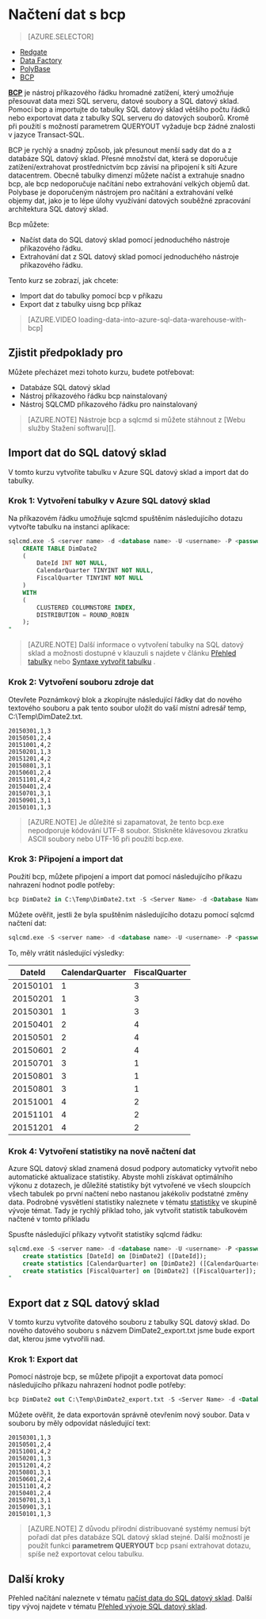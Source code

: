 <properties
   pageTitle="Načíst data do SQL datový sklad pomocí bcp | Microsoft Azure"
   description="Zjistěte, jaké bcp je a jak se používá pro data skladování scénáře."
   services="sql-data-warehouse"
   documentationCenter="NA"
   authors="twounder"
   manager="barbkess"
   editor=""/>

<tags
   ms.service="sql-data-warehouse"
   ms.devlang="NA"
   ms.topic="get-started-article"
   ms.tgt_pltfrm="NA"
   ms.workload="data-services"
   ms.date="10/10/2016"
   ms.author="mausher;barbkess;sonyama"/>


# <a name="load-data-with-bcp"></a>Načtení dat s bcp

> [AZURE.SELECTOR]
- [Redgate](sql-data-warehouse-load-with-redgate.md)  
- [Data Factory](sql-data-warehouse-get-started-load-with-azure-data-factory.md)  
- [PolyBase](sql-data-warehouse-get-started-load-with-polybase.md)  
- [BCP](sql-data-warehouse-load-with-bcp.md)


**[BCP][]** je nástroj příkazového řádku hromadné zatížení, který umožňuje přesouvat data mezi SQL serveru, datové soubory a SQL datový sklad. Pomocí bcp a importujte do tabulky SQL datový sklad většího počtu řádků nebo exportovat data z tabulky SQL serveru do datových souborů. Kromě při použití s možností parametrem QUERYOUT vyžaduje bcp žádné znalosti v jazyce Transact-SQL.

BCP je rychlý a snadný způsob, jak přesunout menší sady dat do a z databáze SQL datový sklad. Přesné množství dat, která se doporučuje zatížení/extrahovat prostřednictvím bcp závisí na připojení k síti Azure datacentrem.  Obecně tabulky dimenzí můžete načíst a extrahuje snadno bcp, ale bcp nedoporučuje načítání nebo extrahování velkých objemů dat.  Polybase je doporučeným nástrojem pro načítání a extrahování velké objemy dat, jako je to lépe úlohy využívání datových souběžné zpracování architektura SQL datový sklad.

Bcp můžete:

- Načíst data do SQL datový sklad pomocí jednoduchého nástroje příkazového řádku.
- Extrahování dat z SQL datový sklad pomocí jednoduchého nástroje příkazového řádku.

Tento kurz se zobrazí, jak chcete:

- Import dat do tabulky pomocí bcp v příkazu
- Export dat z tabulky uisng bcp příkaz

>[AZURE.VIDEO loading-data-into-azure-sql-data-warehouse-with-bcp]

## <a name="prerequisites"></a>Zjistit předpoklady pro

Můžete přecházet mezi tohoto kurzu, budete potřebovat:

- Databáze SQL datový sklad
- Nástroj příkazového řádku bcp nainstalovaný
- Nástroj SQLCMD příkazového řádku pro nainstalovaný

>[AZURE.NOTE] Nástroje bcp a sqlcmd si můžete stáhnout z [Webu služby Stažení softwaru][].

## <a name="import-data-into-sql-data-warehouse"></a>Import dat do SQL datový sklad

V tomto kurzu vytvoříte tabulku v Azure SQL datový sklad a import dat do tabulky.

### <a name="step-1-create-a-table-in-azure-sql-data-warehouse"></a>Krok 1: Vytvoření tabulky v Azure SQL datový sklad

Na příkazovém řádku umožňuje sqlcmd spuštěním následujícího dotazu vytvořte tabulku na instanci aplikace:

```sql
sqlcmd.exe -S <server name> -d <database name> -U <username> -P <password> -I -Q "
    CREATE TABLE DimDate2
    (
        DateId INT NOT NULL,
        CalendarQuarter TINYINT NOT NULL,
        FiscalQuarter TINYINT NOT NULL
    )
    WITH
    (
        CLUSTERED COLUMNSTORE INDEX,
        DISTRIBUTION = ROUND_ROBIN
    );
"
```

>[AZURE.NOTE] Další informace o vytvoření tabulky na SQL datový sklad a možnosti dostupné v klauzuli s najdete v článku [Přehled tabulky][] nebo [Syntaxe vytvořit tabulku][] .

### <a name="step-2-create-a-source-data-file"></a>Krok 2: Vytvoření souboru zdroje dat

Otevřete Poznámkový blok a zkopírujte následující řádky dat do nového textového souboru a pak tento soubor uložit do vaší místní adresář temp, C:\Temp\DimDate2.txt.

```
20150301,1,3
20150501,2,4
20151001,4,2
20150201,1,3
20151201,4,2
20150801,3,1
20150601,2,4
20151101,4,2
20150401,2,4
20150701,3,1
20150901,3,1
20150101,1,3
```

> [AZURE.NOTE] Je důležité si zapamatovat, že tento bcp.exe nepodporuje kódování UTF-8 soubor. Stiskněte klávesovou zkratku ASCII soubory nebo UTF-16 při použití bcp.exe.

### <a name="step-3-connect-and-import-the-data"></a>Krok 3: Připojení a import dat
Použití bcp, můžete připojení a import dat pomocí následujícího příkazu nahrazení hodnot podle potřeby:

```sql
bcp DimDate2 in C:\Temp\DimDate2.txt -S <Server Name> -d <Database Name> -U <Username> -P <password> -q -c -t  ','
```

Můžete ověřit, jestli že byla spuštěním následujícího dotazu pomocí sqlcmd načtení dat:

```sql
sqlcmd.exe -S <server name> -d <database name> -U <username> -P <password> -I -Q "SELECT * FROM DimDate2 ORDER BY 1;"
```

To, měly vrátit následující výsledky:

DateId |CalendarQuarter |FiscalQuarter
----------- |--------------- |-------------
20150101 |1 |3
20150201 |1 |3
20150301 |1 |3
20150401 |2 |4
20150501 |2 |4
20150601 |2 |4
20150701 |3 |1
20150801 |3 |1
20150801 |3 |1
20151001 |4 |2
20151101 |4 |2
20151201 |4 |2

### <a name="step-4-create-statistics-on-your-newly-loaded-data"></a>Krok 4: Vytvoření statistiky na nově načtení dat

Azure SQL datový sklad znamená dosud podpory automaticky vytvořit nebo automatické aktualizace statistiky. Abyste mohli získávat optimálního výkonu z dotazech, je důležité statistiky být vytvořené ve všech sloupcích všech tabulek po první načtení nebo nastanou jakékoliv podstatné změny data. Podrobné vysvětlení statistiky naleznete v tématu [statistiky][] ve skupině vývoje témat. Tady je rychlý příklad toho, jak vytvořit statistik tabulkovém načtené v tomto příkladu

Spusťte následující příkazy vytvořit statistiky sqlcmd řádku:

```sql
sqlcmd.exe -S <server name> -d <database name> -U <username> -P <password> -I -Q "
    create statistics [DateId] on [DimDate2] ([DateId]);
    create statistics [CalendarQuarter] on [DimDate2] ([CalendarQuarter]);
    create statistics [FiscalQuarter] on [DimDate2] ([FiscalQuarter]);
"
```

## <a name="export-data-from-sql-data-warehouse"></a>Export dat z SQL datový sklad
V tomto kurzu vytvoříte datového souboru z tabulky SQL datový sklad. Do nového datového souboru s názvem DimDate2_export.txt jsme bude export dat, kterou jsme vytvořili nad.

### <a name="step-1-export-the-data"></a>Krok 1: Export dat

Pomocí nástroje bcp, se můžete připojit a exportovat data pomocí následujícího příkazu nahrazení hodnot podle potřeby:

```sql
bcp DimDate2 out C:\Temp\DimDate2_export.txt -S <Server Name> -d <Database Name> -U <Username> -P <password> -q -c -t ','
```
Můžete ověřit, že data exportován správně otevřením nový soubor. Data v souboru by měly odpovídat následující text:

```
20150301,1,3
20150501,2,4
20151001,4,2
20150201,1,3
20151201,4,2
20150801,3,1
20150601,2,4
20151101,4,2
20150401,2,4
20150701,3,1
20150901,3,1
20150101,1,3
```

>[AZURE.NOTE] Z důvodu přírodní distribuované systémy nemusí být pořadí dat přes databáze SQL datový sklad stejné. Další možností je použít funkci **parametrem QUERYOUT** bcp psaní extrahovat dotazu, spíše než exportovat celou tabulku.

## <a name="next-steps"></a>Další kroky
Přehled načítání naleznete v tématu [načíst data do SQL datový sklad][].
Další tipy vývoj najdete v tématu [Přehled vývoje SQL datový sklad][].

<!--Image references-->

<!--Article references-->

[Načíst data do SQL datový sklad]: ./sql-data-warehouse-overview-load.md
[Přehled vývoje SQL datový sklad]: ./sql-data-warehouse-overview-develop.md
[Přehled tabulky]: ./sql-data-warehouse-tables-overview.md
[Statistiky]: ./sql-data-warehouse-tables-statistics.md

<!--MSDN references-->
[BCP]: https://msdn.microsoft.com/library/ms162802.aspx
[Syntaxe vytvořit tabulku]: https://msdn.microsoft.com/library/mt203953.aspx

<!--Other Web references-->
[Stažení softwaru společnosti Microsoft]: https://www.microsoft.com/download/details.aspx?id=36433
